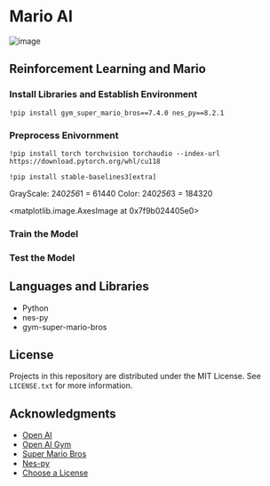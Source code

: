 # Mario AI
![image](https://user-images.githubusercontent.com/110959584/227002450-cf9466fd-b2b5-4572-9746-17dd60e48b19.png)

## Reinforcement Learning and Mario
### Install Libraries and Establish Environment
```
!pip install gym_super_mario_bros==7.4.0 nes_py==8.2.1
```
### Preprocess Enivornment
```
!pip install torch torchvision torchaudio --index-url https://download.pytorch.org/whl/cu118
```
```
!pip install stable-baselines3[extra]
```

GrayScale: 240*256*1 = 61440
Color: 240*256*3 = 184320

<matplotlib.image.AxesImage at 0x7f9b024405e0>

### Train the Model

### Test the Model

## Languages and Libraries

* Python
* nes-py
* gym-super-mario-bros

<!-- LICENSE -->
## License

Projects in this repository are distributed under the MIT License. See `LICENSE.txt` for more information.

<!-- ACKNOWLEDGMENTS -->
## Acknowledgments
* [Open AI](https://openai.com/)
* [Open AI Gym](https://github.com/openai/gym)
* [Super Mario Bros](https://pypi.org/project/gym-super-mario-bros/)
* [Nes-py](https://pypi.org/project/nes-py/)
* [Choose a License](https://choosealicense.com)
